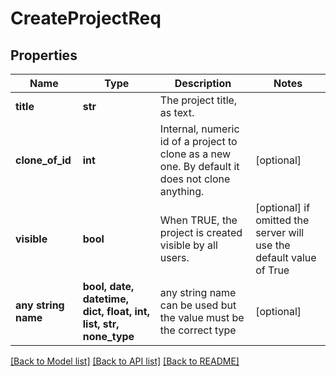 # CreateProjectReq


## Properties
Name | Type | Description | Notes
------------ | ------------- | ------------- | -------------
**title** | **str** | The project title, as text. | 
**clone_of_id** | **int** | Internal, numeric id of a project to clone as a new one. By default it does not clone anything. | [optional] 
**visible** | **bool** | When TRUE, the project is created visible by all users. | [optional]  if omitted the server will use the default value of True
**any string name** | **bool, date, datetime, dict, float, int, list, str, none_type** | any string name can be used but the value must be the correct type | [optional]

[[Back to Model list]](../README.md#documentation-for-models) [[Back to API list]](../README.md#documentation-for-api-endpoints) [[Back to README]](../README.md)


